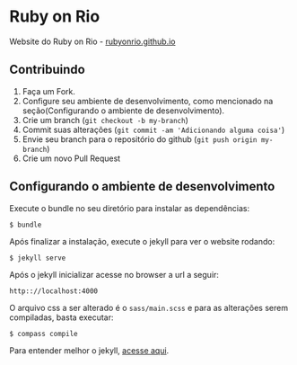 # Ruby on Rio

Website do Ruby on Rio - [rubyonrio.github.io](http://rubyonrio.github.io)

## Contribuindo

1. Faça um Fork.
2. Configure seu ambiente de desenvolvimento, como mencionado na seção(Configurando o ambiente de desenvolvimento).
4. Crie um branch (`git checkout -b my-branch`)
5. Commit suas alterações (`git commit -am 'Adicionando alguma coisa'`)
6. Envie seu branch para o repositório do github (`git push origin my-branch`)
7. Crie um novo Pull Request

## Configurando o ambiente de desenvolvimento


Execute o bundle no seu diretório para instalar as dependências:

	$ bundle

Após finalizar a instalação, execute o jekyll para ver o website rodando:

	$ jekyll serve


Após o jekyll inicializar acesse no browser a url a seguir:

    http:://localhost:4000

O arquivo css a ser alterado é o `sass/main.scss` e para as alterações serem compiladas, basta executar:

	$ compass compile


Para entender melhor o jekyll, [acesse aqui](http://jekyllrb.com).
